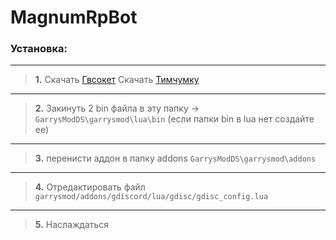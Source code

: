 # MagnumRpBot

### Установка:
------------------------------------------------------------------------------------------------------------------
 
> **1.** Скачать [Гвсокет](https://github.com/FredyH/GWSockets/releases/latest)
> Скачать [Тимчумку](https://github.com/timschumi/gmod-chttp/releases/latest)
------------------------------------------------------------------------------------------------------------------ 
> **2.** Закинуть 2 bin файла в эту папку -> `GarrysModDS\garrysmod\lua\bin`  (если папки bin в lua нет создайте ее)
------------------------------------------------------------------------------------------------------------------ 
> **3.** перенисти аддон в папку addons `GarrysModDS\garrysmod\addons`
------------------------------------------------------------------------------------------------------------------
> **4.** Отредактировать файл `garrysmod/addons/gdiscord/lua/gdisc/gdisc_config.lua`
------------------------------------------------------------------------------------------------------------------ 
> **5.** Наслаждаться

